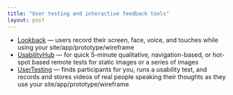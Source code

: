 ```yaml
---
title: "User testing and interactive feedback tools"
layout: post
---
```


- [Lookback](http://lookback.io) — users record their screen, face, voice, and touches while using your site/app/prototype/wireframe
- [UsabilityHub](http://usabilityhub.com) — for quick 5-minute qualitative, navigation-based, or hot-spot based remote tests for static images or a series of images
- [UserTesting](http://usertesting.com) — finds participants for you, runs a usability test, and records and stores videos of real people speaking their thoughts as they use your site/app/prototype/wireframe
